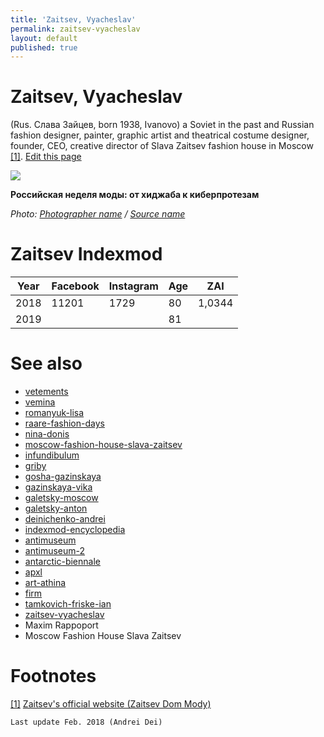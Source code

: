 ```yaml
---
title: 'Zaitsev, Vyacheslav'
permalink: zaitsev-vyacheslav
layout: default
published: true
---
```


# Zaitsev, Vyacheslav

 (Rus. Слава Зайцев, born 1938, Ivanovo) a Soviet in the past and Russian fashion designer, painter, graphic artist and theatrical costume designer, founder, CEO, creative director of Slava Zaitsev fashion house in Moscow  <span id="a1">[\[1\]](#f1)</span>. [Edit this page](http://prose.io/#indexmod/encyclopedia/edit/master/zaitsev-vyacheslav.md)

![](http://www.ng.ru/upload/iblock/3e3/60-9-13.jpg)

**Российская неделя моды: от хиджаба к киберпротезам**

*Photo: [Photographer name](/photographer-name-page) / [Source name](/source-name-page)*

# Zaitsev Indexmod

|Year|Facebook|Instagram|Age|ZAI|
|-|-|-|-|-|
|2018|11201|1729|80|1,0344|
|2019|||81||

# See also

+ [vetements](vetements)
+ [vemina](vemina)
+ [romanyuk-lisa](romanyuk-lisa)
+ [raare-fashion-days](raare-fashion-days)
+ [nina-donis](nina-donis)
+ [moscow-fashion-house-slava-zaitsev](moscow-fashion-house-slava-zaitsev)
+ [infundibulum](infundibulum)
+ [griby](griby)
+ [gosha-gazinskaya](gosha-gazinskaya)
+ [gazinskaya-vika](gazinskaya-vika)
+ [galetsky-moscow](galetsky-moscow)
+ [galetsky-anton](galetsky-anton)
+ [deinichenko-andrei](deinichenko-andrei)
+ [indexmod-encyclopedia](indexmod-encyclopedia)
+ [antimuseum](antimuseum)
+ [antimuseum-2](antimuseum-2)
+ [antarctic-biennale](antarctic-biennale)
+ [apxl](apxl)
+ [art-athina](art-athina)
+ [firm](firm)
+ [tamkovich-friske-ian](tamkovich-friske-ian)
+ [zaitsev-vyacheslav](zaitsev-vyacheslav)
+ Maxim Rappoport
+ Moscow Fashion House Slava Zaitsev


# Footnotes

[[1]](#a1) <span id="f1"></span> [Zaitsev's official website (Zaitsev Dom Mody)](http://example.net/article)


`Last update Feb. 2018 (Andrei Dei)`
